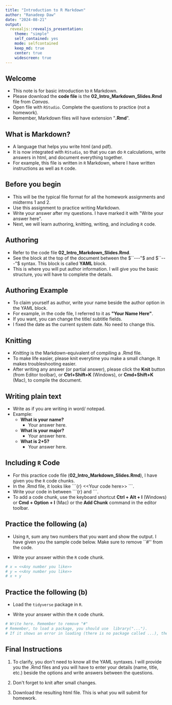 ```yaml
---
title: "Introduction to R Markdown"
author: "Ranadeep Daw"
date: "2024-08-21"
output:
  revealjs::revealjs_presentation:
    theme: "simple"
    self_contained: yes
    mode: selfcontained
    keep_md: true
    center: true
    widescreen: true
---
```





## Welcome

  - This note is for basic introduction to $\texttt{R}$ Markdown.
  - Please download the **code file** is the **02_Intro_Markdown_Slides.Rmd** file from *Canvas*.
  - Open file with $\texttt{RStudio}$. Complete the questions to practice (not a homework).
  - Remember, Markdown files will have extension "**.Rmd**".
  


## What is Markdown?
  
  - A language that helps you write html (and pdf).
  - It is now integrated with $\texttt{RStudio}$, so that you can do $\texttt{R}$ calculations, write answers in html, and document everything together.
  - For example, this file is written in $\texttt{R}$ Markdown, where I have written instructions as well as $\texttt{R}$ code.
  
  
## Before you begin

  - This will be the typical file format for all the homework assignments and midterms 1 and 2. 
  - Use this assignment to practice writing Markdown.
  - Write your answer after my questions. I have marked it with "Write your answer here".
  - Next, we will learn authoring, knitting, writing, and including $\texttt{R}$ code.
  

## Authoring

  - Refer to the code file **02_Intro_Markdown_Slides.Rmd**.
  - See the block at the top of the document between the $``---"$ and $``---"$ syntax. This block is called **YAML** block.
  - This is where you will put author information. I will give you the basic structure, you will have to complete the details.
  

## Authoring Example
  - To claim yourself as author, write your name beside the author option in the YAML block.
  - For example, in the code file, I referred to it as **"Your Name Here"**.
  - If you want, you can change the title/ subtitle fields.
  - I fixed the date as the current system date. No need to change this.
  
## Knitting

  - $\textit{Knitting}$ is the Markdown-equivalent of compiling a .Rmd file.
  - To make life easier, please knit everytime you make a small change. It makes troubleshooting easier.
  - After writing any answer (or partial answer), please click the **Knit** button (from Editor toolbar), or **Ctrl+Shift+K** (Windows), or **Cmd+Shift+K** (Mac), to compile the document.
  
  
## Writing plain text

  - Write as if you are writing in word/ notepad.
  - Example:
    - **What is your name?**
      - Your answer here.
    - **What is your major?**
      - Your answer here.
    - **What is 2+5?**
      - Your answer here.
      
## Including $\texttt{R}$ Code

- For this practice code file (**02_Intro_Markdown_Slides.Rmd**), I have given you the $\texttt{R}$ code chunks.
- In the .Rmd file, it looks like \`\`\`\{r\}  \<\<Your code here\>\> \`\`\`.
- Write your code in between \`\`\`\{r\} and \`\`\`.
- To add a code chunk, use the keyboard shortcut **Ctrl + Alt + I** (Windows) or **Cmd + Option + I** (Mac) or the **Add Chunk** command in the editor toolbar.


##  Practice the following (a)

- Using $\texttt{R}$, sum any two numbers that you want and show the output. I have given you the sample code below. Make sure to remove ``#'' from the code.

- Write your answer within the $\texttt{R}$ code chunk. 

``` r
# x = <<Any number you like>>
# y = <<Any number you like>>
# x + y
```
##  Practice the following (b)
- Load the $\texttt{tidyverse}$ package in $\texttt{R}$.

- Write your answer within the $\texttt{R}$ code chunk.

``` r
# Write here. Remember to remove "#"
# Remember, to load a package, you should use  library("...").
# If it shows an error in loading (there is no package called ...), the package is not installed. Then you have to install it first using  install.package("...").
```





## Final Instructions

1. To clarify, you don't need to know all the YAML syntaxes. I will provide you the .Rmd files and you will have to enter your details (name, title, etc.) beside the options and write answers between the questions.

1. Don't forget to knit after small changes. 

2. Download the resulting html file. This is what you will submit for homework.
